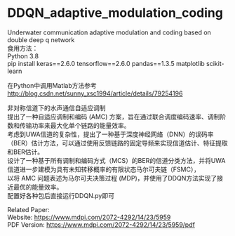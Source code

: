 # DDQN_adaptive_modulation_coding  
Underwater communication adaptive modulation and coding based on double deep q network  
食用方法：  
Python 3.8  
pip install keras==2.6.0 tensorflow==2.6.0 pandas==1.3.5 matplotlib scikit-learn  
  
在Python中调用Matlab方法参考 http://blog.csdn.net/sunny_xsc1994/article/details/79254196  
  
非对称信道下的水声通信自适应调制  
提出了一种自适应调制和编码 (AMC) 方案，旨在通过联合调度编码速率、调制阶数和传输功率来最大化单个链路的能量效率。  
考虑到UWA信道的复杂性，提出了一种基于深度神经网络（DNN）的误码率（BER）估计方法，可以通过使用反馈链路的固定导频来实现信道估计、特征提取和BER估计。  
设计了一种基于所有调制和编码方式（MCS）的BER的信道分类方法，并将UWA信道进一步建模为具有未知转移概率的有限状态马尔可夫链（FSMC），  
以将 AMC 问题表述为马尔可夫决策过程 (MDP)，并使用了DDQN方法实现了接近最优的能量效率。  
配置好各种包后直接运行DDQN.py即可  
  
Related Paper:  
Website: https://www.mdpi.com/2072-4292/14/23/5959  
PDF Version: https://www.mdpi.com/2072-4292/14/23/5959/pdf  
